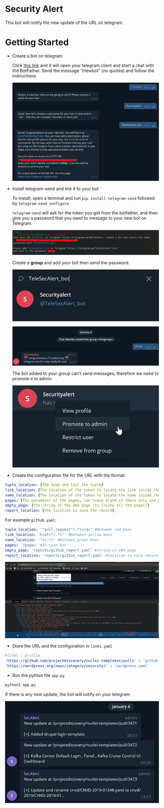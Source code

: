 # Security Alert
This bot will notify the new update of the URL on telegram. 

# Getting Started

- Create a bot on telegram
    
    Click [this link](https://telegram.me/BotFather) and it will open your telegram client and start a chat with the BotFather. Send the message “/newbot” (no quotes) and follow the instructions.
    
    ![Untitled](pictures/Untitled.png)
    
- Install telegram-send and link it to your bot
    
    To install, open a terminal and run `pip install telegram-send` followed by `telegram-send configure`
    
    `telegram-send` will ask for the token you got from the botfather, and then give you a password that you need to message to your new bot on Telegram.
    
    ![Untitled](pictures/Untitled_1.png)
    
    Create a **group** and add your bot then send the password.
    
    ![Untitled](pictures/Untitled_2.png)
    
    ![Untitled](pictures/Untitled_3.png)
    
    The bot added to your group can’t send messages, therefore we need to promote it to admin.
    
    ![Untitled](pictures/Untitled_4.png)
    
- Create the configuration file for the URL with the format:

```yaml
tuple_location: {The head and tail the tuple}
link_location: {The location of the token to locate the link inside the tuple}
name_location: {The location of the token to locate the name inside the tuple}
pages: {The parameter of the pages, can leave blank if there only one page}
empty_page: {The string of the 404 page (to locate all the pages)}
report_location: {the location to save the record}
```

For example `github.yaml`:

```yaml
tuple_location: '"pull_request"(.*)</a>' #Between red boxs
link_location: 'href="(.*)"' #Between yellow boxs
name_location: '">(.*)' #Between green boxs
pages: '?page=' #In cyan box
empty_page: 'reports/github_report.yaml' #string in 404 page
report_location: 'reports/github_report.yaml' #location to save record
```

![Untitled](pictures/Untitled_5.png)

- Store the URL and the configuration in `links.yaml`

```yaml
#links : profile
'https://github.com/projectdiscovery/nuclei-templates/pulls' : 'github.yaml'
'https://wordpress.org/news/category/security/' : 'wordpress.yaml'
```

- Run the python file `app.py`

```bash
python3 app.py
```

If there is any new update, the bot will notify on your telegram

![Untitled](pictures/Untitled_6.png)